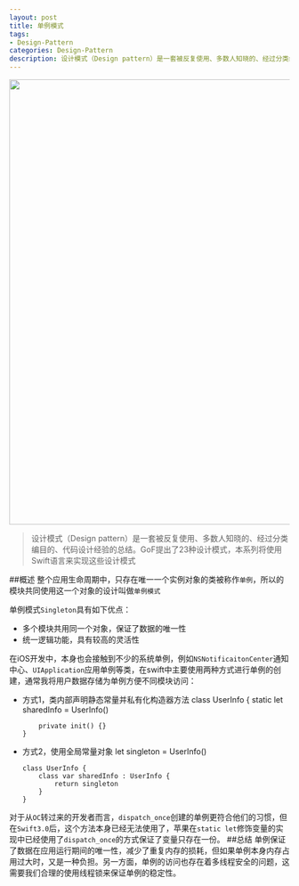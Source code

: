 ```yaml
---
layout: post
title: 单例模式
tags:
- Design-Pattern
categories: Design-Pattern
description: 设计模式（Design pattern）是一套被反复使用、多数人知晓的、经过分类编目的、代码设计经验的总结。GoF提出了23种设计模式，本系列将使用Swift语言来实现这些设计模式。
---
```


<span><img src="/images/designPatterns.png" width="800"></span>
> 设计模式（Design pattern）是一套被反复使用、多数人知晓的、经过分类编目的、代码设计经验的总结。GoF提出了23种设计模式，本系列将使用Swift语言来实现这些设计模式

##概述
整个应用生命周期中，只存在唯一一个实例对象的类被称作`单例`，所以的模块共同使用这一个对象的设计叫做`单例模式`

单例模式`Singleton`具有如下优点：
- 多个模块共用同一个对象，保证了数据的唯一性
- 统一逻辑功能，具有较高的灵活性

在iOS开发中，本身也会接触到不少的系统单例，例如`NSNotificaitonCenter`通知中心、`UIApplication`应用单例等类，在swift中主要使用两种方式进行单例的创建，通常我将用户数据存储为单例方便不同模块访问：

- 方式1，类内部声明静态常量并私有化构造器方法
      class UserInfo {
          static let sharedInfo = UserInfo()

          private init() {}
      }

- 方式2，使用全局常量对象
      let singleton = UserInfo()

      class UserInfo {
          class var sharedInfo : UserInfo {
              return singleton
          }
      }

对于从`OC`转过来的开发者而言，`dispatch_once`创建的单例更符合他们的习惯，但在`Swift3.0`后，这个方法本身已经无法使用了，苹果在`static let`修饰变量的实现中已经使用了`dispatch_once`的方式保证了变量只存在一份。
##总结
单例保证了数据在应用运行期间的唯一性，减少了重复内存的损耗，但如果单例本身内存占用过大时，又是一种负担。另一方面，单例的访问也存在着多线程安全的问题，这需要我们合理的使用线程锁来保证单例的稳定性。


